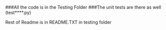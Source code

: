 ###All the code is in the Testing Folder
###The unit tests are there as well (test****.py)

Rest of Readme is in README.TXT in testing folder